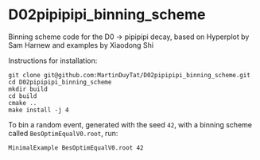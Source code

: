 # D02pipipipi_binning_scheme
Binning scheme code for the D0 -> pipipipi decay, based on Hyperplot by Sam Harnew and examples by Xiaodong Shi

Instructions for installation:
```
git clone git@github.com:MartinDuyTat/D02pipipipi_binning_scheme.git
cd D02pipipipi_binning_scheme
mkdir build
cd build
cmake ..
make install -j 4
```

To bin a random event, generated with the seed ```42```, with a binning scheme called ```BesOptimEqualV0.root```, run:
```
MinimalExample BesOptimEqualV0.root 42
```
